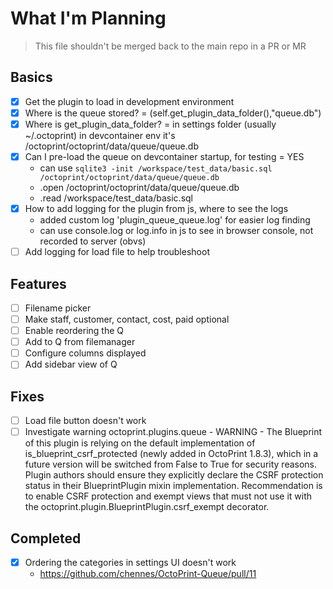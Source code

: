 # What I'm Planning

> This file shouldn't be merged back to the main repo in a PR or MR

## Basics

- [x] Get the plugin to load in development environment
- [x] Where is the queue stored? = (self.get_plugin_data_folder(),"queue.db")
- [x] Where is get_plugin_data_folder? = in settings folder (usually ~/.octoprint) in devcontainer env it's /octoprint/octoprint/data/queue/queue.db
- [x] Can I pre-load the queue on devcontainer startup, for testing = YES
  - can use `sqlite3 -init /workspace/test_data/basic.sql /octoprint/octoprint/data/queue/queue.db`
  - .open /octoprint/octoprint/data/queue/queue.db
  - .read /workspace/test_data/basic.sql
- [x] How to add logging for the plugin from js, where to see the logs
  - added custom log 'plugin_queue_queue.log' for easier log finding
  - can use console.log or log.info in js to see in browser console, not recorded to server (obvs)
- [ ] Add logging for load file to help troubleshoot

## Features

- [ ] Filename picker
- [ ] Make staff, customer, contact, cost, paid optional
- [ ] Enable reordering the Q
- [ ] Add to Q from filemanager
- [ ] Configure columns displayed
- [ ] Add sidebar view of Q

## Fixes

- [ ] Load file button doesn't work
- [ ] Investigate warning octoprint.plugins.queue - WARNING - The Blueprint of this plugin is relying on the default implementation of is_blueprint_csrf_protected (newly added in OctoPrint 1.8.3), which in a future version will be switched from False to True for security reasons. Plugin authors should ensure they explicitly declare the CSRF protection status in their BlueprintPlugin mixin implementation. Recommendation is to enable CSRF protection and exempt views that must not use it with the octoprint.plugin.BlueprintPlugin.csrf_exempt decorator.

## Completed

- [x] Ordering the categories in settings UI doesn't work
  - <https://github.com/chennes/OctoPrint-Queue/pull/11>
